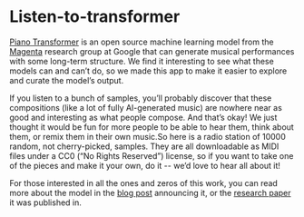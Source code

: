 Listen-to-transformer
====================
[Piano Transformer](https://magenta.tensorflow.org/piano-transformer) is an open source machine learning model from the [Magenta](https://magenta.tensorflow.org/) research group at Google that can generate musical performances with some long-term structure. We find it interesting to see what these models can and can’t do, so we made this app to make it easier to explore and curate the model’s output.

If you listen to a bunch of samples, you’ll probably discover that these compositions (like a lot of fully AI-generated music) are nowhere near as good and interesting as what people compose. And that’s okay! We just thought it would be fun for more people to be able to hear them, think about them, or remix them in their own music.So here is a radio station of 10000 random, not cherry-picked, samples. They are all downloadable as MIDI files under a CC0 (“No Rights Reserved”) license, so if you want to take one of the pieces and make it your own, do it -- we’d love to hear all about it!

For those interested in all the ones and zeros of this work, you can read more about the model in the [blog post](https://magenta.tensorflow.org/music-transformer) announcing it, or the [research paper](https://arxiv.org/abs/1809.04281) it was published in.
